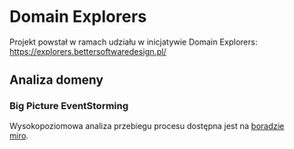 # Domain Explorers
Projekt powstał w ramach udziału w inicjatywie Domain Explorers: https://explorers.bettersoftwaredesign.pl/


## Analiza domeny

### Big Picture EventStorming

Wysokopoziomowa analiza przebiegu procesu dostępna jest na [boradzie miro](https://miro.com/app/board/o9J_lWWaleA=/).
